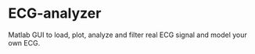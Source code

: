 # ECG-analyzer
Matlab GUI to load, plot, analyze and filter real ECG signal and model your own ECG.
